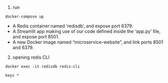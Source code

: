 1. run 
```shell
docker-compose up
```

- A Redis container named ‘redisdb’, and expose port 6379.
- A Streamlit app making use of our code defined inside the ‘app.py’ file, and expose port 8501.
- A new Docker image named “microservice-website”, and link ports 8501 and 6379.

2. opening redis CLI
```shell
docker exec -it redisdb redis-cli

keys *
```